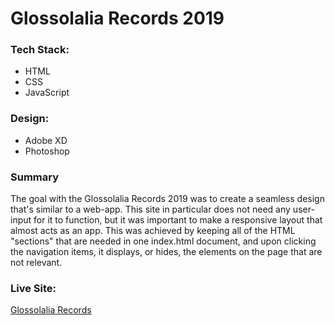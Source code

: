 # Glossolalia Records 2019



### Tech Stack:
* HTML
* CSS
* JavaScript

### Design:
* Adobe XD
* Photoshop

### Summary
The goal with the Glossolalia Records 2019 was to create a seamless design that's similar to a web-app. This site in particular does not need any user-input for it to function, but it was important to make a responsive layout that almost acts as an app. This was achieved by keeping all of the HTML "sections" that are needed in one index.html document, and upon clicking the navigation items, it displays, or hides, the elements on the page that are not relevant. 

### Live Site: 
[Glossolalia Records](http://glossolaliarecords.com)
